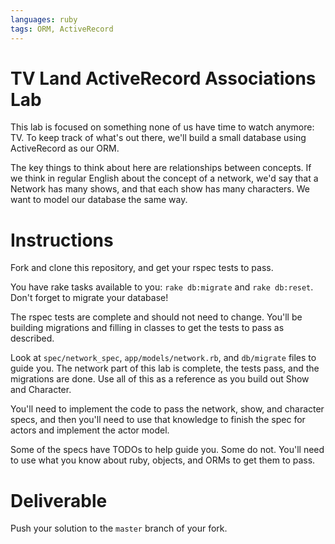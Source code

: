 ```yaml
---
languages: ruby
tags: ORM, ActiveRecord
---
```


# TV Land ActiveRecord Associations Lab

This lab is focused on something none of us have time to watch
anymore: TV. To keep track of what's out there, we'll build a small
database using ActiveRecord as our ORM.

The key things to think about here are relationships between concepts.
If we think in regular English about the concept of a network,
we'd say that a Network has many shows, and that each show has many
characters. We want to model our database the same way.

# Instructions

Fork and clone this repository, and get your rspec tests to pass.

You have rake tasks available to you: `rake db:migrate` and `rake
db:reset`. Don't forget to migrate your database!

The rspec tests are complete and should not need to change. You'll be
building migrations and filling in classes to get the tests to pass as
described.

Look at `spec/network_spec`, `app/models/network.rb`, and `db/migrate`
files to guide you. The network part of this lab is complete, the tests
pass, and the migrations are done. Use all of this as a reference
as you build out Show and Character.

You'll need to implement the code to pass the network, show, and
character specs, and then you'll need to use that knowledge to finish
the spec for actors and implement the actor model.

Some of the specs have TODOs to help guide you. Some do not. You'll
need to use what you know about ruby, objects, and ORMs to get them
to pass.

# Deliverable

Push your solution to the `master` branch of your fork.
